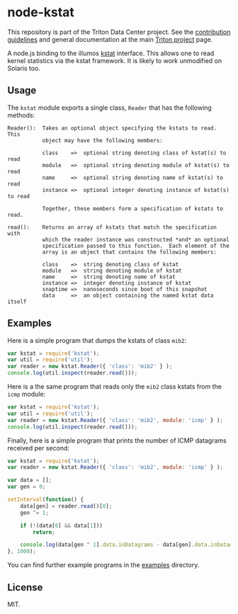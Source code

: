# node-kstat

This repository is part of the Triton Data Center project. See the
[contribution guidelines](https://github.com/TritonDataCenter/triton/blob/master/CONTRIBUTING.md)
and general documentation at the main
[Triton project](https://github.com/TritonDataCenter/triton) page.

A node.js binding to the illumos [kstat](https://illumos.org/man/3KSTAT/kstat)
interface.  This allows one to read kernel statistics via the kstat framework.
It is likely to work unmodified on Solaris too.

## Usage

The `kstat` module exports a single class, `Reader` that has the following
methods:

```
Reader():  Takes an optional object specifying the kstats to read.  This
           object may have the following members:

           class    =>  optional string denoting class of kstat(s) to read
           module   =>  optional string denoting module of kstat(s) to read
           name     =>  optional string denoting name of kstat(s) to read
           instance =>  optional integer denoting instance of kstat(s) to read

           Together, these members form a specification of kstats to read.

read():    Returns an array of kstats that match the specification with
           which the reader instance was constructed *and* an optional
           specification passed to this function.  Each element of the
           array is an object that contains the following members:

           class    =>  string denoting class of kstat
           module   =>  string denoting module of kstat
           name     =>  string denoting name of kstat
           instance =>  integer denoting instance of kstat
           snaptime =>  nanoseconds since boot of this snapshot
           data     =>  an object containing the named kstat data itself
```

## Examples

Here is a simple program that dumps the kstats of class `mib2`:

```javascript
var kstat = require('kstat');
var util = require('util');
var reader = new kstat.Reader({ 'class': 'mib2' } );
console.log(util.inspect(reader.read()));
```

Here is a the same program that reads only the `mib2` class kstats from the
`icmp` module:

```javascript
var kstat = require('kstat');
var util = require('util');
var reader = new kstat.Reader({ 'class': 'mib2', module: 'icmp' } );
console.log(util.inspect(reader.read()));
```

Finally, here is a simple program that prints the number of ICMP datagrams
received per second:

```javascript
var kstat = require('kstat');
var reader = new kstat.Reader({ 'class': 'mib2', module: 'icmp' } );

var data = [];
var gen = 0;

setInterval(function() {
	data[gen] = reader.read()[0];
	gen ^= 1;

	if (!(data[0] && data[1]))
		return;

	console.log(data[gen ^ 1].data.inDatagrams - data[gen].data.inDatagrams);
}, 1000);
```

You can find further example programs in the [examples](/examples) directory.

## License

MIT.
